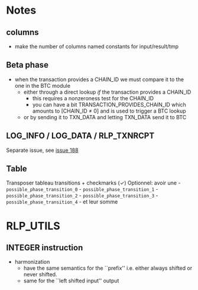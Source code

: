 # Notes

## columns

- make the number of columns named constants for input/result/tmp

## Beta phase

- when the transaction provides a CHAIN_ID we must compare it to the one in the BTC module
    - either through a direct lookup _if_ the transaction provides a CHAIN_ID
        - this requires a nonzeroness test for the CHAIN_ID
        - you can have a bit TRANSACTION_PROVIDES_CHAIN_ID which amounts to [CHAIN_ID ≠ 0] and is used to trigger a BTC lookup
    - or by sending it to TXN_DATA and letting TXN_DATA send it to BTC


## LOG_INFO / LOG_DATA / RLP_TXNRCPT

Separate issue, see [issue 188](https://github.com/Consensys/linea-specification/issues/188)

## Table

Transposer tableau transitions + checkmarks (✓)
Optionnel: avoir une
    - `possible_phase_transition_0`
    - `possible_phase_transition_1`
    - `possible_phase_transition_2`
    - `possible_phase_transition_3`
    - `possible_phase_transition_4`
    - et leur somme

# RLP_UTILS

## INTEGER instruction

- harmonization
    - have the same semantics for the ``prefix'' i.e. either always shifted or never shifted.
    - same for the ``left shifted input'' output

